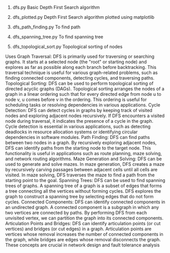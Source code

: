 1. dfs.py
Basic Depth First Search algorithm

2. dfs_plotted.py
Depth First Search algorithm plotted using matplotlib

3. dfs_path_finding.py
To find path

4. dfs_spanning_tree.py
To find spanning tree

5. dfs_topological_sort.py
Topological sorting of nodes


Uses
Graph Traversal:
    DFS is primarily used for traversing or searching graphs. It starts at a selected node (the "root" or starting node) and explores as far as possible along each branch before backtracking. This traversal technique is useful for various graph-related problems, such as finding connected components, detecting cycles, and traversing paths.
Topological Sorting:
    DFS can be used to perform topological sorting of directed acyclic graphs (DAGs). Topological sorting arranges the nodes of a graph in a linear ordering such that for every directed edge from node u to node v, u comes before v in the ordering. This ordering is useful for scheduling tasks or resolving dependencies in various applications.
Cycle Detection:
    DFS can detect cycles in graphs by keeping track of visited nodes and exploring adjacent nodes recursively. If DFS encounters a visited node during traversal, it indicates the presence of a cycle in the graph. Cycle detection is essential in various applications, such as detecting deadlocks in resource allocation systems or identifying circular dependencies in software modules.
Path Finding:
    DFS can find paths between two nodes in a graph. By recursively exploring adjacent nodes, DFS can identify paths from the starting node to the target node. This functionality is useful in applications such as route planning, maze solving, and network routing algorithms.
Maze Generation and Solving:
    DFS can be used to generate and solve mazes. In maze generation, DFS creates a maze by recursively carving passages between adjacent cells until all cells are visited. In maze solving, DFS traverses the maze to find a path from the starting point to the goal.
Spanning Trees:
    DFS can be used to find spanning trees of graphs. A spanning tree of a graph is a subset of edges that forms a tree connecting all the vertices without forming cycles. DFS explores the graph to construct a spanning tree by selecting edges that do not form cycles.
Connected Components:
    DFS can identify connected components in an undirected graph. A connected component is a subgraph in which any two vertices are connected by paths. By performing DFS from each unvisited vertex, we can partition the graph into its connected components.
Articulation Points and Bridges:
    DFS can identify articulation points (or cut vertices) and bridges (or cut edges) in a graph. Articulation points are vertices whose removal increases the number of connected components in the graph, while bridges are edges whose removal disconnects the graph. These concepts are crucial in network design and fault tolerance analysis